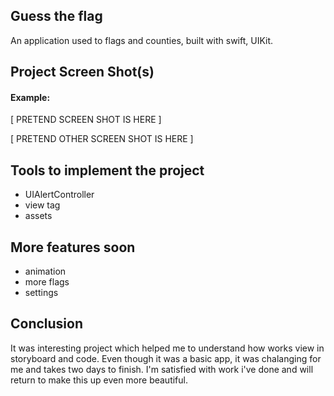 ## Guess the flag

An application used to flags and counties, built with swift, UIKit.

## Project Screen Shot(s)

#### Example:   

[ PRETEND SCREEN SHOT IS HERE ]

[ PRETEND OTHER SCREEN SHOT IS HERE ]

## Tools to implement the project
  - UIAlertController
  - view tag
  - assets
 
## More features soon 
- animation
- more flags 
- settings 
  
## Conclusion 
It was interesting project which helped me to understand how works view in storyboard and code. 
Even though it was a basic app, it was chalanging for me and takes two days to finish. 
I'm satisfied with work i've done and will return to make this up even more beautiful.
